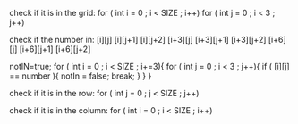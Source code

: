 check if it is in the grid:
for ( int i = 0 ; i < SIZE ; i++)
for ( int j = 0 ; i < 3 ; j++)

check if the number in:
[i][j]     [i][j+1]     [i][j+2]
[i+3][j]   [i+3][j+1]   [i+3][j+2]
[i+6][j]   [i+6][j+1]   [i+6][j+2]

notIN=true;
for ( int i = 0 ; i < SIZE ; i+=3){
    for ( int j = 0 ; i < 3 ; j++){
        if ( [i][j] == number ){
            notIn = false;
            break;
        }
    }
}


check if it is in the row:
for ( int j = 0 ; j < SIZE ; j++)

check if it is in the column:
for ( int i = 0 ; i < SIZE ; i++)


